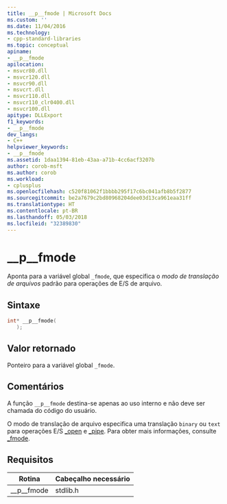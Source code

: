 ```yaml
---
title: __p__fmode | Microsoft Docs
ms.custom: ''
ms.date: 11/04/2016
ms.technology:
- cpp-standard-libraries
ms.topic: conceptual
apiname:
- __p__fmode
apilocation:
- msvcr80.dll
- msvcr120.dll
- msvcr90.dll
- msvcrt.dll
- msvcr110.dll
- msvcr110_clr0400.dll
- msvcr100.dll
apitype: DLLExport
f1_keywords:
- __p__fmode
dev_langs:
- C++
helpviewer_keywords:
- __p__fmode
ms.assetid: 1daa1394-81eb-43aa-a71b-4cc6acf3207b
author: corob-msft
ms.author: corob
ms.workload:
- cplusplus
ms.openlocfilehash: c520f81062f1bbbb295f17c6bc041afb8b5f2877
ms.sourcegitcommit: be2a7679c2bd80968204dee03d13ca961eaa31ff
ms.translationtype: HT
ms.contentlocale: pt-BR
ms.lasthandoff: 05/03/2018
ms.locfileid: "32389830"
---
```

# <a name="pfmode"></a>__p__fmode
Aponta para a variável global `_fmode`, que especifica o *modo de translação de arquivos* padrão para operações de E/S de arquivo.  
  
## <a name="syntax"></a>Sintaxe  
  
```cpp  
int* __p__fmode(  
   );  
```  
  
## <a name="return-value"></a>Valor retornado  
 Ponteiro para a variável global `_fmode`.  
  
## <a name="remarks"></a>Comentários  
 A função `__p__fmode` destina-se apenas ao uso interno e não deve ser chamada do código do usuário.  
  
 O modo de translação de arquivo especifica uma translação `binary` ou `text` para operações E/S [_open](../c-runtime-library/reference/open-wopen.md) e [_pipe](../c-runtime-library/reference/pipe.md). Para obter mais informações, consulte [_fmode](../c-runtime-library/fmode.md).  
  
## <a name="requirements"></a>Requisitos  
  
|Rotina|Cabeçalho necessário|  
|-------------|---------------------|  
|__p\__fmode|stdlib.h|
